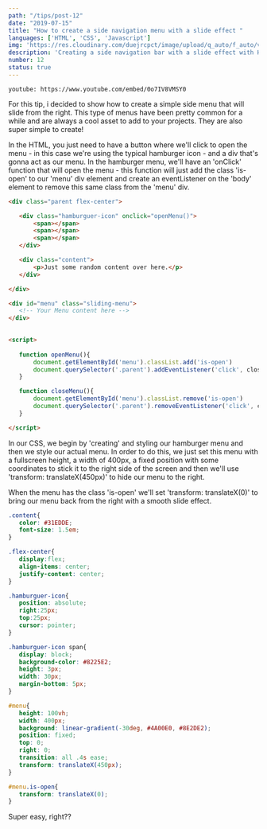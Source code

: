 ```yaml
---
path: "/tips/post-12"
date: "2019-07-15"
title: "How to create a side navigation menu with a slide effect "
languages: ['HTML', 'CSS', 'Javascript']
img: 'https://res.cloudinary.com/duejrcpct/image/upload/q_auto/f_auto/v1586601419/tips/12-1_accuba.jpg'
description: 'Creating a side navigation bar with a slide effect with HTML, CSS and Javscript'
number: 12
status: true
---
```


`youtube: https://www.youtube.com/embed/0o7IV8VMSY0`

For this tip, i decided to show how to create a simple side menu that will slide from the right. This type of menus have been pretty common for a while and are always a cool asset to add to your projects. They are also super simple to create!

In the HTML, you just need to have a button where we'll click to open the menu - in this case we're using the typical hamburger icon - and a div that's gonna act as our menu.
In the hamburger menu, we'll have an 'onClick' function that will open the menu - this function will just add the class 'is-open' to our 'menu' div element and create an eventListener on the 'body' element to remove this same class from the 'menu' div.

 ```html
 <div class="parent flex-center">

    <div class="hamburguer-icon" onclick="openMenu()">
        <span></span>
        <span></span>
        <span></span>
    </div>

    <div class="content">
        <p>Just some random content over here.</p>
    </div>

</div>

<div id="menu" class="sliding-menu">
    <!-- Your Menu content here -->
</div>

    
<script>
    
    function openMenu(){
        document.getElementById('menu').classList.add('is-open')
        document.querySelector('.parent').addEventListener('click', closeMenu, true)
    }

    function closeMenu(){
        document.getElementById('menu').classList.remove('is-open')
        document.querySelector('.parent').removeEventListener('click', closeMenu, true)
    }

</script>
 ```

In our CSS, we begin by 'creating' and styling our hamburger menu and then we style our actual menu. In order to do this, we just set this menu with a fullscreen height, a width of 400px, a fixed position with some coordinates to stick it to the right side of the screen and then we'll use 'transform: translateX(450px)' to hide our menu to the right.

When the menu has the class 'is-open' we'll set 'transform: translateX(0)' to bring our menu back from the right with a smooth slide effect.


 ```css
.content{
    color: #31EDDE;
    font-size: 1.5em;
}

.flex-center{
    display:flex;
    align-items: center;
    justify-content: center;
}

.hamburguer-icon{
    position: absolute;
    right:25px;
    top:25px;
    cursor: pointer;
}

.hamburguer-icon span{
    display: block;
    background-color: #8225E2;
    height: 3px;
    width: 30px;
    margin-bottom: 5px;
}

#menu{
    height: 100vh;
    width: 400px;
    background: linear-gradient(-30deg, #4A00E0, #8E2DE2);
    position: fixed;
    top: 0;
    right: 0;
    transition: all .4s ease;
    transform: translateX(450px);
}

#menu.is-open{
    transform: translateX(0);
}

 ```  
Super easy, right??